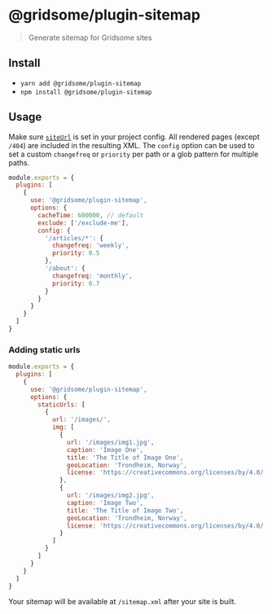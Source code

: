 # @gridsome/plugin-sitemap

> Generate sitemap for Gridsome sites

## Install

- `yarn add @gridsome/plugin-sitemap`
- `npm install @gridsome/plugin-sitemap`

## Usage

Make sure [`siteUrl`](https://gridsome.org/docs/config/#siteurl) is set in your project config. All rendered pages (except `/404`) are included in the resulting XML. The `config` option can be used to set a custom `changefreq` or `priority` per path or a glob pattern for multiple paths.

```js
module.exports = {
  plugins: [
    {
      use: '@gridsome/plugin-sitemap',
      options: {
        cacheTime: 600000, // default
        exclude: ['/exclude-me'],
        config: {
          '/articles/*': {
            changefreq: 'weekly',
            priority: 0.5
          },
          '/about': {
            changefreq: 'monthly',
            priority: 0.7
          }
        }
      }
    }
  ]
}
```

### Adding static urls
```js
module.exports = {
  plugins: [
    {
      use: '@gridsome/plugin-sitemap',
      options: {
        staticUrls: [
          {
            url: '/images/',
            img: [
              {
                url: '/images/img1.jpg',
                caption: 'Image One',
                title: 'The Title of Image One',
                geoLocation: 'Trondheim, Norway',
                license: 'https://creativecommons.org/licenses/by/4.0/'
              },
              {
                url: '/images/img2.jpg',
                caption: 'Image Two',
                title: 'The Title of Image Two',
                geoLocation: 'Trondheim, Norway',
                license: 'https://creativecommons.org/licenses/by/4.0/'
              }
            ]
          }
        ]
      }
    }
  ]
}
```


Your sitemap will be available at `/sitemap.xml` after your site is built.
